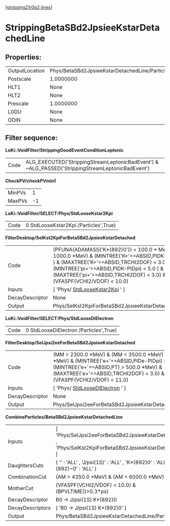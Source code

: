 [[stripping21r0p2 lines]](./stripping21r0p2-leptonic)

# StrippingBetaSBd2JpsieeKstarDetachedLine

## Properties:

|                |                                                |
|----------------|------------------------------------------------|
| OutputLocation | Phys/BetaSBd2JpsieeKstarDetachedLine/Particles |
| Postscale      | 1.0000000                                      |
| HLT1           | None                                           |
| HLT2           | None                                           |
| Prescale       | 1.0000000                                      |
| L0DU           | None                                           |
| ODIN           | None                                           |

## Filter sequence:

**LoKi::VoidFilter/StrippingGoodEventConditionLeptonic**

|      |                                                                                                   |
|------|---------------------------------------------------------------------------------------------------|
| Code | ALG_EXECUTED('StrippingStreamLeptonicBadEvent') & \~ALG_PASSED('StrippingStreamLeptonicBadEvent') |

**CheckPV/checkPVmin1**

|        |     |
|--------|-----|
| MinPVs | 1   |
| MaxPVs | -1  |

**LoKi::VoidFilter/SELECT:Phys/StdLooseKstar2Kpi**

|      |                                       |
|------|---------------------------------------|
| Code | 0 StdLooseKstar2Kpi /Particles',True) |

**FilterDesktop/SelKst2KpiForBetaSBd2JpsieeKstarDetached**

|                 |                                                                                                                                                                                                                                                                                   |
|-----------------|-----------------------------------------------------------------------------------------------------------------------------------------------------------------------------------------------------------------------------------------------------------------------------------|
| Code            | (PFUNA(ADAMASS('K\*(892)0')) \< 100.0 \* MeV) & (PT \> 1000.0 \*MeV) & (MINTREE('K+'==ABSID,PIDK-PIDpi) \> 0.0 ) & (MAXTREE('K+'==ABSID,TRCHI2DOF) \< 3.0) & (MINTREE('pi+'==ABSID,PIDK-PIDpi) \< 5.0 ) & (MAXTREE('pi+'==ABSID,TRCHI2DOF) \< 3.0) & (VFASPF(VCHI2/VDOF) \< 10.0) |
| Inputs          | [ 'Phys/ [StdLooseKstar2Kpi](./stripping21r0p2-stdloosekstar2kpi) ' ]                                                                                                                                                                                                           |
| DecayDescriptor | None                                                                                                                                                                                                                                                                              |
| Output          | Phys/SelKst2KpiForBetaSBd2JpsieeKstarDetached/Particles                                                                                                                                                                                                                           |

**LoKi::VoidFilter/SELECT:Phys/StdLooseDiElectron**

|      |                                        |
|------|----------------------------------------|
| Code | 0 StdLooseDiElectron /Particles',True) |

**FilterDesktop/SelJpsi2eeForBetaSBd2JpsieeKstarDetached**

|                 |                                                                                                                                                                                                                                   |
|-----------------|-----------------------------------------------------------------------------------------------------------------------------------------------------------------------------------------------------------------------------------|
| Code            | (MM \> 2300.0 \*MeV) & (MM \< 3500.0 \*MeV) & (PT \> 400.0 \*MeV) & (MINTREE('e+'==ABSID,PIDe-PIDpi) \> 1.0 ) & (MINTREE('e+'==ABSID,PT) \> 500.0 \*MeV) & (MAXTREE('e+'==ABSID,TRCHI2DOF) \< 3.0) & (VFASPF(VCHI2/VDOF) \< 11.0) |
| Inputs          | [ 'Phys/ [StdLooseDiElectron](./stripping21r0p2-stdloosedielectron) ' ]                                                                                                                                                         |
| DecayDescriptor | None                                                                                                                                                                                                                              |
| Output          | Phys/SelJpsi2eeForBetaSBd2JpsieeKstarDetached/Particles                                                                                                                                                                           |

**CombineParticles/BetaSBd2JpsieeKstarDetachedLine**

|                  |                                                                                                         |
|------------------|---------------------------------------------------------------------------------------------------------|
| Inputs           | [ 'Phys/SelJpsi2eeForBetaSBd2JpsieeKstarDetached' , 'Phys/SelKst2KpiForBetaSBd2JpsieeKstarDetached' ] |
| DaughtersCuts    | { '' : 'ALL' , 'J/psi(1S)' : 'ALL' , 'K\*(892)0' : 'ALL' , 'K\*(892)\~0' : 'ALL' }                      |
| CombinationCut   | (AM \> 4350.0 \*MeV) & (AM \< 6000.0 \*MeV)                                                             |
| MotherCut        | (VFASPF(VCHI2/VDOF) \< 10.0) & (BPVLTIME()\>0.3\*ps)                                                    |
| DecayDescriptor  | B0 -\> J/psi(1S) K\*(892)0                                                                              |
| DecayDescriptors | [ 'B0 -\> J/psi(1S) K\*(892)0' ]                                                                      |
| Output           | Phys/BetaSBd2JpsieeKstarDetachedLine/Particles                                                          |
